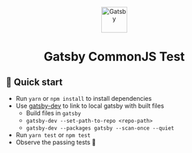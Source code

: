 <p align="center">
  <a href="https://www.gatsbyjs.org">
    <img alt="Gatsby" src="https://www.gatsbyjs.org/monogram.svg" width="60" />
  </a>
</p>
<h1 align="center">
  Gatsby CommonJS Test
</h1>

## 🚀 Quick start

- Run `yarn` or `npm install` to install dependencies
- Use [gatsby-dev](https://github.com/gatsbyjs/gatsby/tree/master/packages/gatsby-dev-cli) to link to local gatsby with built files
    - Build files in `gatsby`
    - `gatsby-dev --set-path-to-repo <repo-path>`
    - `gatsby-dev --packages gatsby --scan-once --quiet`
- Run `yarn test` or `npm test`
- Observe the passing tests 🎉
